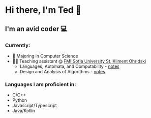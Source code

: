 # Hi there, I'm Ted 👋

## I'm an avid coder :computer:

### Currently:

* :school: Majoring in Computer Science
* :teacher: Teaching assistant @ [FMI Sofia University St. Kliment Ohridski](https://fmi.uni-sofia.bg)
  - Languages, Automata, and Computability - [notes](https://toduko.github.io/notes/languages-automata-and-computability.pdf)
  - Design and Analysis of Algorithms - [notes](https://github.com/toduko/design-and-analysis-of-algorithms)

### Languages I am proficient in:

* C/C++
* Python
* Javascript/Typescript
* Java/Kotlin
